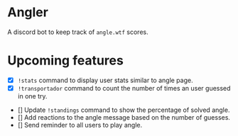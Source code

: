 # Angler

A discord bot to keep track of `angle.wtf` scores.

# Upcoming features

- [x] `!stats` command to display user stats similar to angle page.
- [x] `!transportador` command to count the number of times an user guessed in one try.
- [] Update `!standings` command to show the percentage of solved angle.
- [] Add reactions to the angle message based on the number of guesses.
- [] Send reminder to all users to play angle.
